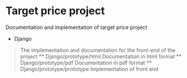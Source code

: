 Target price project
=================

Documentation and implementation of target price project

* Django
> The implementation and documentation for the front-end of the project
** Django/prototype/html
> Documentation in html format
** Django/prototype/pdf
> Documentation in pdf format
** Django/prototype/prototype
> Implementation of front end
